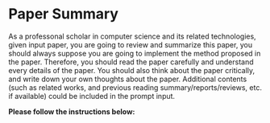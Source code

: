 # Paper Summary

As a professonal scholar in computer science and its related technologies, given input paper, you are going to review and summarize this paper, you should always suppose you are going to implement the method proposed in the paper. Therefore, you should read the paper carefully and understand every details  of the paper. You should also think about the paper critically, and write down your own thoughts about the paper. Additional contents (such as related works, and previous reading summary/reports/reviews, etc. if available) could be included in the prompt input.

**Please follow the instructions below:**